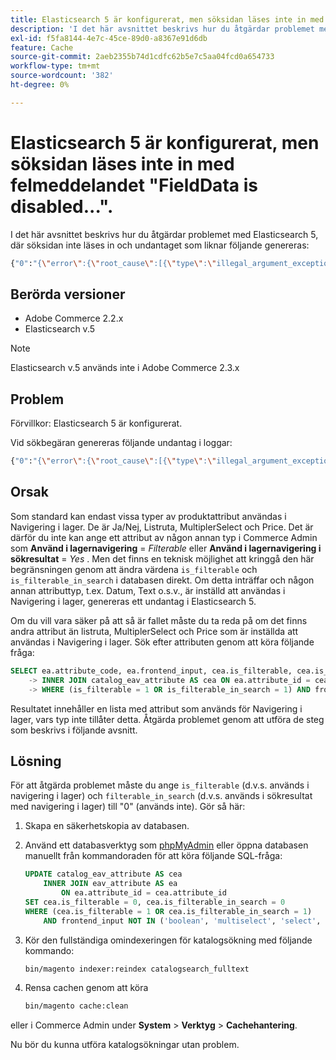 ```yaml
---
title: Elasticsearch 5 är konfigurerat, men söksidan läses inte in med felmeddelandet "FieldData is disabled...".
description: 'I det här avsnittet beskrivs hur du åtgärdar problemet med Elasticsearch 5, där söksidan inte läses in och undantaget som liknar följande genereras:'
exl-id: f5fa8144-4e7c-45ce-89d0-a8367e91d6db
feature: Cache
source-git-commit: 2aeb2355b74d1cdfc62b5e7c5aa04fcd0a654733
workflow-type: tm+mt
source-wordcount: '382'
ht-degree: 0%

---
```


# Elasticsearch 5 är konfigurerat, men söksidan läses inte in med felmeddelandet &quot;FieldData is disabled...&quot;.

I det här avsnittet beskrivs hur du åtgärdar problemet med Elasticsearch 5, där söksidan inte läses in och undantaget som liknar följande genereras:

```bash
{"0":"{\"error\":{\"root_cause\":[{\"type\":\"illegal_argument_exception\",\"reason\":\"Fielddata is disabled on text fields by default. Set fielddata=true on [%attribute_code%]] in order to load fielddata in memory by uninverting the inverted index. Note that this can however use significant memory.\"}].
```

## Berörda versioner

* Adobe Commerce 2.2.x
* Elasticsearch v.5

>[!NOTE]
>
>Elasticsearch v.5 används inte i Adobe Commerce 2.3.x

## Problem

Förvillkor: Elasticsearch 5 är konfigurerat.

Vid sökbegäran genereras följande undantag i loggar:

```bash
{"0":"{\"error\":{\"root_cause\":[{\"type\":\"illegal_argument_exception\",\"reason\":\"Fielddata is disabled on text fields by default. Set fielddata=true on [%attribute_code%]] in order to load fielddata in memory by uninverting the inverted index. Note that this can however use significant memory.\"}].
```

## Orsak

Som standard kan endast vissa typer av produktattribut användas i Navigering i lager. De är Ja/Nej, Listruta, MultiplerSelect och Price. Det är därför du inte kan ange ett attribut av någon annan typ i Commerce Admin som **Använd i lagernavigering** = *Filterable* eller **Använd i lagernavigering i sökresultat** = *Yes* . Men det finns en teknisk möjlighet att kringgå den här begränsningen genom att ändra värdena `is_filterable` och `is_filterable_in_search` i databasen direkt. Om detta inträffar och någon annan attributtyp, t.ex. Datum, Text o.s.v., är inställd att användas i Navigering i lager, genereras ett undantag i Elasticsearch 5.

Om du vill vara säker på att så är fallet måste du ta reda på om det finns andra attribut än listruta, MultiplerSelect och Price som är inställda att användas i Navigering i lager. Sök efter attributen genom att köra följande fråga:

```sql
SELECT ea.attribute_code, ea.frontend_input, cea.is_filterable, cea.is_filterable_in_search FROM eav_attribute AS ea
    -> INNER JOIN catalog_eav_attribute AS cea ON ea.attribute_id = cea.`attribute_id`
    -> WHERE (is_filterable = 1 OR is_filterable_in_search = 1) AND frontend_input NOT IN ('boolean', 'multiselect', 'select', 'price');
```

Resultatet innehåller en lista med attribut som används för Navigering i lager, vars typ inte tillåter detta. Åtgärda problemet genom att utföra de steg som beskrivs i följande avsnitt.

## Lösning

För att åtgärda problemet måste du ange `is_filterable` (d.v.s. används i navigering i lager) och `filterable_in_search` (d.v.s. används i sökresultat med navigering i lager) till &quot;0&quot; (används inte). Gör så här:

1. Skapa en säkerhetskopia av databasen.
1. Använd ett databasverktyg som [phpMyAdmin](https://experienceleague.adobe.com/sv/docs/commerce-operations/installation-guide/prerequisites/optional-software#phpmyadmin) eller öppna databasen manuellt från kommandoraden för att köra följande SQL-fråga:

   ```sql
   UPDATE catalog_eav_attribute AS cea
       INNER JOIN eav_attribute AS ea
           ON ea.attribute_id = cea.attribute_id
   SET cea.is_filterable = 0, cea.is_filterable_in_search = 0
   WHERE (cea.is_filterable = 1 OR cea.is_filterable_in_search = 1)
       AND frontend_input NOT IN ('boolean', 'multiselect', 'select', 'price');
   ```

1. Kör den fullständiga omindexeringen för katalogsökning med följande kommando:

   ```bash
   bin/magento indexer:reindex catalogsearch_fulltext
   ```

1. Rensa cachen genom att köra

   ```bash
   bin/magento cache:clean
   ```

eller i Commerce Admin under **System** > **Verktyg** > **Cachehantering**.

Nu bör du kunna utföra katalogsökningar utan problem.
